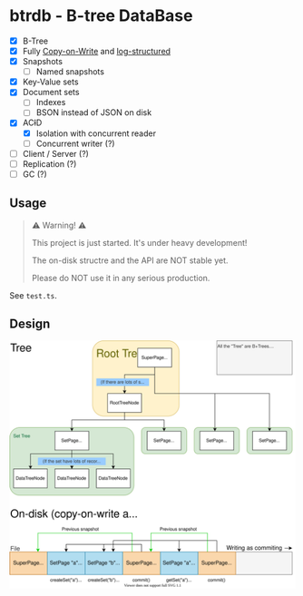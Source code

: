 # btrdb - B-tree DataBase

- [x] B-Tree
- [x] Fully [Copy-on-Write](https://en.wikipedia.org/wiki/Copy-on-write) and [log-structured](https://en.wikipedia.org/wiki/Log-structured_file_system)
- [x] Snapshots
    - [ ] Named snapshots
- [x] Key-Value sets
- [x] Document sets
    - [ ] Indexes
    - [ ] BSON instead of JSON on disk
- [x] AC<del>I</del>D
    - [x] Isolation with concurrent reader
    - [ ] Concurrent writer (?)
- [ ] Client / Server (?)
- [ ] Replication (?)
- [ ] GC (?)

## Usage

> ⚠️ Warning! ⚠️
>
> This project is just started. It's under heavy development!
>
> The on-disk structre and the API are NOT stable yet.
>
> Please do NOT use it in any serious production.

See `test.ts`.

## Design

![design.svg](./docs/design.svg)

